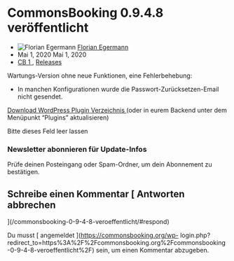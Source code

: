 #  CommonsBooking 0.9.4.8 veröffentlicht

  * ![Florian Egermann](https://secure.gravatar.com/avatar/5567fe82f6b8826cc61f2bbde2bc9f2b?s=20&d=mm&r=g) [ Florian Egermann ](https://commonsbooking.org/author/florian/ "Beiträge von Florian Egermann")
  * Mai 1, 2020  Mai 1, 2020 
  * [ CB 1 ](https://commonsbooking.org/category/cb-1/) , [ Releases ](https://commonsbooking.org/category/releases/)

Wartungs-Version ohne neue Funktionen, eine Fehlerbehebung:

  * In manchen Konfigurationen wurde die Passwort-Zurücksetzen-Email nicht gesendet. 

[ Download WordPress Plugin Verzeichnis
](https://de.wordpress.org/plugins/commons-booking/) (oder in eurem Backend
unter dem Menüpunkt “Plugins” aktualisieren)

Bitte dieses Feld leer lassen

###  Newsletter abonnieren für Update-Infos

Prüfe deinen Posteingang oder Spam-Ordner, um dein Abonnement zu bestätigen.

##  Schreibe einen Kommentar  [ Antworten abbrechen
](/commonsbooking-0-9-4-8-veroeffentlicht/#respond)

Du musst [ angemeldet ](https://commonsbooking.org/wp-
login.php?redirect_to=https%3A%2F%2Fcommonsbooking.org%2Fcommonsbooking-0-9-4-8-veroeffentlicht%2F)
sein, um einen Kommentar abzugeben.

